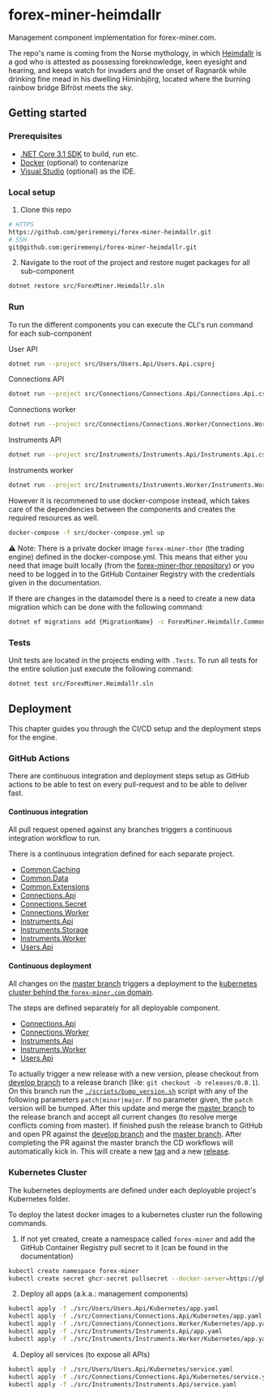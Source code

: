# forex-miner-heimdallr

Management component implementation for forex-miner.com. 

The repo's name is coming from the Norse mythology, in which [Heimdallr](https://en.wikipedia.org/wiki/Heimdallr) is a god who is attested as possessing foreknowledge, keen eyesight and hearing, and keeps watch for invaders and the onset of Ragnarök while drinking fine mead in his dwelling Himinbjörg, located where the burning rainbow bridge Bifröst meets the sky.

## Getting started

### Prerequisites

- [.NET Core 3.1 SDK](https://dotnet.microsoft.com/download) to build, run etc.
- [Docker](https://www.docker.com/products/docker-desktop) (optional) to contenarize
- [Visual Studio](https://visualstudio.microsoft.com) (optional) as the IDE.

### Local setup

1. Clone this repo
```bash
# HTTPS
https://github.com/geriremenyi/forex-miner-heimdallr.git
# SSH
git@github.com:geriremenyi/forex-miner-heimdallr.git
```

2. Navigate to the root of the project and restore nuget packages for all sub-component
```bash
dotnet restore src/ForexMiner.Heimdallr.sln
```

### Run

To run the different components you can execute the CLI's run command for each sub-component

User API
```bash
dotnet run --project src/Users/Users.Api/Users.Api.csproj
```

Connections API
```bash
dotnet run --project src/Connections/Connections.Api/Connections.Api.csproj
```

Connections worker
```bash
dotnet run --project src/Connections/Connections.Worker/Connections.Worker.csproj
```

Instruments API
```bash
dotnet run --project src/Instruments/Instruments.Api/Instruments.Api.csproj
```

Instruments worker
```bash
dotnet run --project src/Instruments/Instruments.Worker/Instruments.Worker.csproj
```

However it is recommened to use docker-compose instead, which takes care of the dependencies between the components and creates the required resources as well.
```bash
docker-compose -f src/docker-compose.yml up 
```
:warning: Note: There is a private docker image `forex-miner-thor` (the trading engine) defined in the docker-compose.yml. This means that either you need that image built locally (from the [forex-miner-thor repository](https://github.com/geriremenyi/forex-miner-thor)) or you need to be logged in to the GitHub Container Registry with the credentials given in the documentation.

If there are changes in the datamodel there is a need to create a new data migration which can be done with the following command:
```bash
dotnet ef migrations add {MigrationName} -c ForexMiner.Heimdallr.Common.Data.Database.Context.ForexMinerHeimdallrDbContext -p ./src/Common/Common.Data -o Database/Migrations -s ./src/Users/Users.Api 
```

### Tests

Unit tests are located in the projects ending with `.Tests`. To run all tests for the entire solution just execute the following command:
```bash
dotnet test src/ForexMiner.Heimdallr.sln
```

## Deployment

This chapter guides you through the CI/CD setup and the deployment steps for the engine.

### GitHub Actions

There are continuous integration and deployment steps setup as GitHub actions to be able to test on every pull-request and to be able to deliver fast. 

#### Continuous integration

All pull request opened against any branches triggers a continuous integration workflow to run.

There is a continuous integration defined for each separate project.

- [Common.Caching](.github/workflows/common_caching_continuous_integration.yaml)
- [Common.Data](.github/workflows/common_data_continuous_integration.yaml)
- [Common.Extensions](.github/workflows/common_extensions_continuous_integration.yaml)
- [Connections.Api](.github/workflows/connections_api_continuous_integration.yaml)
- [Connections.Secret](.github/workflows/connections_secret_continuous_integration.yaml)
- [Connections.Worker](.github/workflows/connections_worker_continuous_integration.yaml)
- [Instruments.Api](.github/workflows/instruments_api_continuous_integration.yaml)
- [Instruments.Storage](.github/workflows/instruments_storage_continuous_integration.yaml)
- [Instruments.Worker](.github/workflows/instruments_worker_continuous_integration.yaml)
- [Users.Api](.github/workflows/users_api_continuous_integration.yaml)

#### Continuous deployment

All changes on the [master branch](https://github.com/geriremenyi/forex-miner-heimdallr/tree/master) triggers a deployment to the [kubernetes cluster behind the `forex-miner.com` domain](https://github.com/geriremenyi/forex-miner-asgard).

The steps are defined separately for all deployable component.

- [Connections.Api](.github/workflows/connections_api_continuous_deployment.yaml)
- [Connections.Worker](.github/workflows/connections_worker_continuous_deployment.yaml)
- [Instruments.Api](.github/workflows/instruments_api_continuous_deployment.yaml)
- [Instruments.Worker](.github/workflows/instruments_worker_continuous_deployment.yaml)
- [Users.Api](.github/workflows/users_api_continuous_deployment.yaml)

To actually trigger a new release with a new version, please checkout from [develop branch](https://github.com/geriremenyi/forex-miner-heimdallr/tree/develop) to a release branch (like: `git checkout -b releases/0.0.1`). On this branch run the [`./scripts/bump_version.sh`](scripts/bump_version.sh) script with any of the following parameters `patch|minor|major`. If no parameter given, the `patch` version will be bumped. After this update and merge the [master branch](https://github.com/geriremenyi/forex-miner-heimdallr/tree/master) to the release branch and accept all current changes (to resolve merge conflicts coming from master). If finished push the release branch to GitHub and open PR against the [develop branch](https://github.com/geriremenyi/forex-miner-heimdallr/tree/develop) and the [master branch](https://github.com/geriremenyi/forex-miner-heimdallr/tree/master). After completing the PR against the master branch the CD workflows will automatically kick in. This will create a new [tag](https://github.com/geriremenyi/forex-miner-heimdallr/tags) and a new [release](https://github.com/geriremenyi/forex-miner-heimdallr/releases).

### Kubernetes Cluster

The kubernetes deployments are defined under each deployable project's Kubernetes folder.

To deploy the latest docker images to a kubernetes cluster run the following commands.
1. If not yet created, create a namespace called `forex-miner` and add the GitHub Container Registry pull secret to it (can be found in the documentation)
```bash
kubectl create namespace forex-miner
kubectl create secret ghcr-secret pullsecret --docker-server=https://ghcr.io/ --docker-username=notneeded --docker-password={PULL_SECRET_VALUE}
```
2. Deploy all apps (a.k.a.: management components)
```bash
kubectl apply -f ./src/Users/Users.Api/Kubernetes/app.yaml
kubectl apply -f ./src/Connections/Connections.Api/Kubernetes/app.yaml
kubectl apply -f ./src/Connections/Connections.Worker/Kubernetes/app.yaml
kubectl apply -f ./src/Instruments/Instruments.Api/app.yaml
kubectl apply -f ./src/Instruments/Instruments.Worker/Kubernetes/app.yaml
```
4. Deploy all services (to expose all APIs)
```bash
kubectl apply -f ./src/Users/Users.Api/Kubernetes/service.yaml
kubectl apply -f ./src/Connections/Connections.Api/Kubernetes/service.yaml
kubectl apply -f ./src/Instruments/Instruments.Api/service.yaml
```